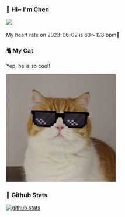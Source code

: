 ### 👋 Hi~ I'm Chen 

![](https://komarev.com/ghpvc/?username=z1cheng&style=flat)

My heart rate on 2023-06-02 is 63～128 bpm💖

### 🐈 My Cat
Yep, he is so cool!

<img src="/images/mycat.jpg" width="300px" />

### 🧐 Github Stats
[![github stats](https://github-readme-stats.vercel.app/api?username=z1cheng&show_icons=true&theme=default)](https://github.com/anuraghazra/github-readme-stats)

